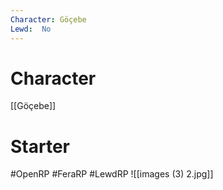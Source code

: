```yaml
---
Character: Göçebe
Lewd:  No
---
```

# Character
[[Göçebe]]

# Starter


#OpenRP #FeraRP #LewdRP
![[images (3) 2.jpg]]